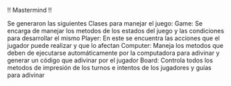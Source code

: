 !! Mastermind !!

Se generaron las siguientes Clases para manejar el juego:
Game: Se encarga de manejar los metodos de los estados del juego y las condiciones para desarrollar el mismo
Player: En este se encuentra las acciones que el jugador puede realizar y que lo afectan
Computer: Maneja los metodos que deben de ejecutarse automáticamente por la computadora para adivinar y generar un código que adivinar por el jugador
Board: Controla todos los metodos de impresión de los turnos e intentos de los jugadores y guías para adivinar
